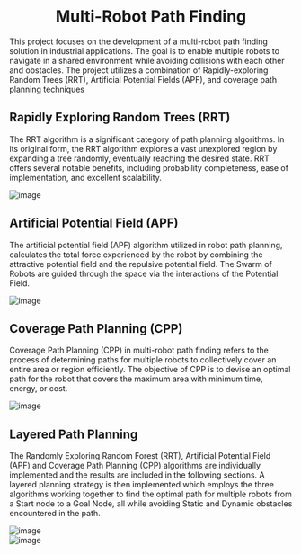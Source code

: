 <h1 align="center">Multi-Robot Path Finding</h1>

<p>This project focuses on the development of a multi-robot path finding solution in industrial applications. The goal is to enable multiple robots to navigate in a shared environment while avoiding collisions with each other and obstacles. The project utilizes a combination of Rapidly-exploring Random Trees (RRT), Artificial Potential Fields (APF), and coverage path planning techniques</p>

<h2>Rapidly Exploring Random Trees (RRT)</h2>
<p>The RRT algorithm is a significant category of path planning algorithms. In its original form, the RRT algorithm explores a vast unexplored region by expanding a tree randomly, eventually reaching the desired state. RRT offers several notable benefits, including probability completeness, ease of implementation, and excellent scalability.</p>

![image](https://github.com/JohnLocke117/Multi-Robot-Path-Finding/assets/99555479/3593fad0-5e49-4df0-b24d-be221e2bc7f2)


<h2>Artificial Potential Field (APF)</h2>
<p>The artificial potential field (APF) algorithm utilized in robot path planning, calculates the total force experienced by the robot by combining the attractive potential field and the repulsive potential field. The Swarm of Robots are guided through the space via the interactions of the Potential Field. </p>

![image](https://github.com/JohnLocke117/Multi-Robot-Path-Finding/assets/99555479/0ec78c39-9173-4cbc-9b73-4329e7df486b)


<h2>Coverage Path Planning (CPP)</h2>
<p>Coverage Path Planning (CPP) in multi-robot path finding refers to the process of determining paths for multiple robots to collectively cover an entire area or region efficiently. The objective of CPP is to devise an optimal path for the robot that covers the maximum area with minimum time, energy, or cost.</p>

![image](https://github.com/JohnLocke117/Multi-Robot-Path-Finding/assets/99555479/6e169159-2807-4143-8805-bc359471ea51)


<h2>Layered Path Planning</h2>
<p>The Randomly Exploring Random Forest (RRT), Artificial Potential Field (APF) and Coverage Path Planning (CPP) algorithms are individually implemented and the results are included in the following sections. A layered planning strategy is then implemented which employs the three algorithms working together to find the
optimal path for multiple robots from a Start node to a Goal Node, all while avoiding Static and Dynamic obstacles encountered in the path.</p>

![image](https://github.com/JohnLocke117/Multi-Robot-Path-Finding/assets/99555479/1fd1b72d-2070-424e-a76c-725bae15447d)
<br/>
![image](https://github.com/JohnLocke117/Multi-Robot-Path-Finding/assets/99555479/1ba9b314-621b-4c31-b61c-7479e0132ffe)


